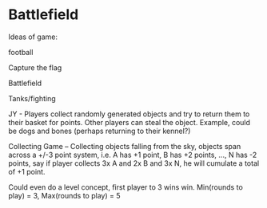 # Battlefield
 

Ideas of game: 

football 

Capture the flag  

Battlefield  

Tanks/fighting  

JY - Players collect randomly generated objects and try to return them to their basket for points. Other players can steal the object. Example, could be dogs and bones (perhaps returning to their kennel?)

Collecting Game –
Collecting objects falling from the sky, objects span across a +/-3 point system, i.e. A has +1 point, B has +2 points, ..., N has -2 points, say if player collects 3x A and 2x B and 3x N, he will cumulate a total of +1 point.

Could even do a level concept, first player to 3 wins win. Min(rounds to play) = 3, Max(rounds to play) = 5

